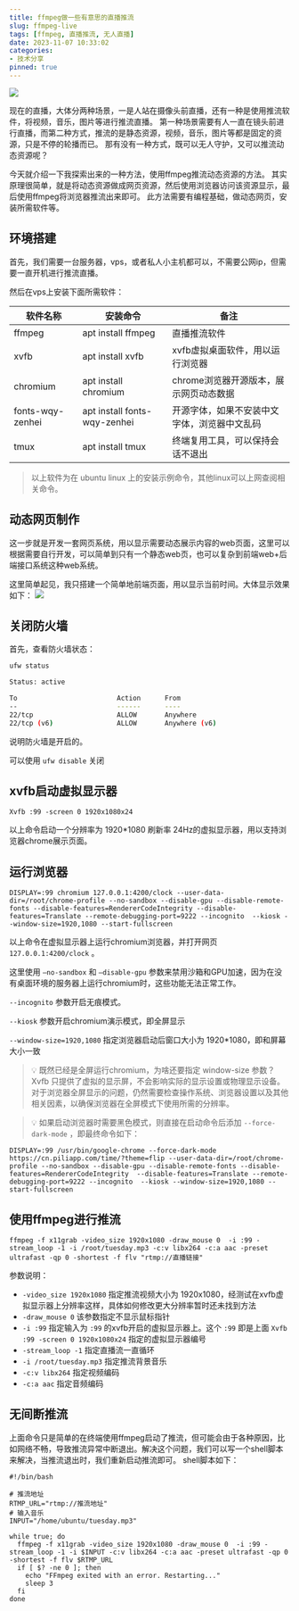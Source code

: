 ```yaml
---
title: ffmpeg做一些有意思的直播推流
slug: ffmpeg-live
tags: [ffmpeg, 直播推流, 无人直播]
date: 2023-11-07 10:33:02
categories: 
- 技术分享
pinned: true
---
```


![](https://s2.loli.net/2024/11/07/DBK8PCfYp7k36eS.png)

现在的直播，大体分两种场景，一是人站在摄像头前直播，还有一种是使用推流软件，将视频，音乐，图片等进行推流直播。
第一种场景需要有人一直在镜头前进行直播，而第二种方式，推流的是静态资源，视频，音乐，图片等都是固定的资源，只是不停的轮播而已。
那有没有一种方式，既可以无人守护，又可以推流动态资源呢？

<!-- more -->
今天就介绍一下我探索出来的一种方法，使用ffmpeg推流动态资源的方法。
其实原理很简单，就是将动态资源做成网页资源，然后使用浏览器访问该资源显示，最后使用ffmpeg将浏览器推流出来即可。
此方法需要有编程基础，做动态网页，安装所需软件等。

## 环境搭建
首先，我们需要一台服务器，vps，或者私人小主机都可以，不需要公网ip，但需要一直开机进行推流直播。

然后在vps上安装下面所需软件：


|软件名称|	安装命令|	备注|
|----|----|----|
|ffmpeg|	apt install ffmpeg|	直播推流软件|
|xvfb|	apt install xvfb|	xvfb虚拟桌面软件，用以运行浏览器|
|chromium|	apt install chromium|	chrome浏览器开源版本，展示网页动态数据|
|fonts-wqy-zenhei|	apt install fonts-wqy-zenhei|	开源字体，如果不安装中文字体，浏览器中文乱码|
|tmux|	apt install tmux|	终端复用工具，可以保持会话不退出|

> 以上软件为在 ubuntu linux 上的安装示例命令，其他linux可以上网查阅相关命令。


## 动态网页制作
这一步就是开发一套网页系统，用以显示需要动态展示内容的web页面，这里可以根据需要自行开发，可以简单到只有一个静态web页，也可以复杂到前端web+后端接口系统这种web系统。

这里简单起见，我只搭建一个简单地前端页面，用以显示当前时间。大体显示效果如下：
![](https://img.coolcao.site/file/8d945bd6f2505f7eaa2c5.png)


## 关闭防火墙
首先，查看防火墙状态：

```bash
ufw status

Status: active

To                         Action      From
--                         ------      ----
22/tcp                     ALLOW       Anywhere
22/tcp (v6)                ALLOW       Anywhere (v6)
```

说明防火墙是开启的。

可以使用 `ufw disable` 关闭


## xvfb启动虚拟显示器
```
Xvfb :99 -screen 0 1920x1080x24
```

以上命令启动一个分辨率为 1920*1080 刷新率 24Hz的虚拟显示器，用以支持浏览器chrome展示页面。


## 运行浏览器
```
DISPLAY=:99 chromium 127.0.0.1:4200/clock --user-data-dir=/root/chrome-profile --no-sandbox --disable-gpu --disable-remote-fonts --disable-features=RendererCodeIntegrity --disable-features=Translate --remote-debugging-port=9222 --incognito  --kiosk --window-size=1920,1080 --start-fullscreen
```

以上命令在虚拟显示器上运行chromium浏览器，并打开网页 `127.0.0.1:4200/clock` 。

这里使用 `—no-sandbox` 和 `—disable-gpu` 参数来禁用沙箱和GPU加速，因为在没有桌面环境的服务器上运行chromium时，这些功能无法正常工作。

`--incognito` 参数开启无痕模式。

`--kiosk` 参数开启chromium演示模式，即全屏显示

`--window-size=1920,1080` 指定浏览器启动后窗口大小为 1920*1080，即和屏幕大小一致

> 💡 既然已经是全屏运行chromium，为啥还要指定 window-size 参数？
> Xvfb 只提供了虚拟的显示屏，不会影响实际的显示设置或物理显示设备。对于浏览器全屏显示的问题，仍然需要检查操作系统、浏览器设置以及其他相关因素，以确保浏览器在全屏模式下使用所需的分辨率。


> 💡 如果启动浏览器时需要黑色模式，则直接在启动命令后添加 `--force-dark-mode` ，即最终命令如下：

```
DISPLAY=:99 /usr/bin/google-chrome --force-dark-mode https://cn.piliapp.com/time/?theme=flip --user-data-dir=/root/chrome-profile --no-sandbox --disable-gpu --disable-remote-fonts --disable-features=RendererCodeIntegrity  --disable-features=Translate --remote-debugging-port=9222 --incognito  --kiosk --window-size=1920,1080 --start-fullscreen
```


## 使用ffmpeg进行推流
```
ffmpeg -f x11grab -video_size 1920x1080 -draw_mouse 0  -i :99 -stream_loop -1 -i /root/tuesday.mp3 -c:v libx264 -c:a aac -preset ultrafast -qp 0 -shortest -f flv "rtmp://直播链接"
```

参数说明：

- `-video_size 1920x1080` 指定推流视频大小为 1920x1080，经测试在xvfb虚拟显示器上分辨率这样，具体如何修改更大分辨率暂时还未找到方法
- `-draw_mouse 0` 该参数指定不显示鼠标指针
- `-i :99` 指定输入为 `:99` 的xvfb开启的虚拟显示器上。这个 `:99` 即是上面 `Xvfb :99 -screen 0 1920x1080x24` 指定的虚拟显示器编号
- `-stream_loop -1` 指定直播流一直循环
- `-i /root/tuesday.mp3` 指定推流背景音乐
- `-c:v libx264` 指定视频编码
- `-c:a aac` 指定音频编码

## 无间断推流
上面命令只是简单的在终端使用ffmpeg启动了推流，但可能会由于各种原因，比如网络不畅，导致推流异常中断退出。解决这个问题，我们可以写一个shell脚本来解决，当推流退出时，我们重新启动推流即可。
shell脚本如下：
```shell
#!/bin/bash

# 推流地址
RTMP_URL="rtmp://推流地址"
# 输入音乐
INPUT="/home/ubuntu/tuesday.mp3"

while true; do
  ffmpeg -f x11grab -video_size 1920x1080 -draw_mouse 0  -i :99 -stream_loop -1 -i $INPUT -c:v libx264 -c:a aac -preset ultrafast -qp 0 -shortest -f flv $RTMP_URL
  if [ $? -ne 0 ]; then
    echo "FFmpeg exited with an error. Restarting..."
    sleep 3
  fi
done
```




